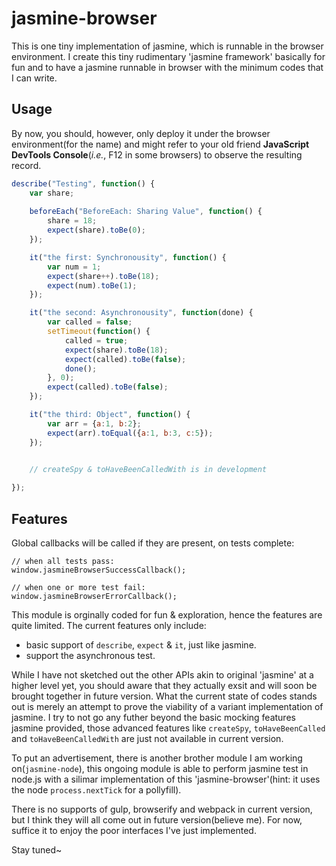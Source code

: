 # jasmine-browser

This is one tiny implementation of jasmine, which is runnable in the browser environment. I create this tiny rudimentary 'jasmine framework' basically for fun and to have a jasmine runnable in browser with the minimum codes that I can write.


## Usage
By now, you should, however, only deploy it under the browser environment(for the name) and might refer to your old friend **JavaScript DevTools Console**(*i.e.*, F12 in some browsers) to observe the resulting record.


```js
describe("Testing", function() {
	var share;
	
	beforeEach("BeforeEach: Sharing Value", function() {
		share = 18;
		expect(share).toBe(0);
	});

	it("the first: Synchronousity", function() {
		var num = 1;
		expect(share++).toBe(18);
		expect(num).toBe(1);
	});

	it("the second: Asynchronousity", function(done) {
		var called = false;
		setTimeout(function() {
			called = true;
			expect(share).toBe(18);
			expect(called).toBe(false);
			done();
		}, 0);
		expect(called).toBe(false);
	});

	it("the third: Object", function() {
		var arr = {a:1, b:2};
		expect(arr).toEqual({a:1, b:3, c:5});
	});
	

	// createSpy & toHaveBeenCalledWith is in development

});
```


## Features
Global callbacks will be called if they are present, on tests complete:

```
// when all tests pass:
window.jasmineBrowserSuccessCallback();

// when one or more test fail:
window.jasmineBrowserErrorCallback();
```

This module is orginally coded for fun & exploration, hence the features are quite limited. The current features only include: 

- basic support of `describe`, `expect` & `it`, just like jasmine. 
- support the asynchronous test.


While I have not sketched out the other APIs akin to original 'jasmine' at a higher level yet, you should aware that they actually exsit and will soon be brought together in future version. What the current state of codes stands out is merely an attempt to prove the viability of a variant implementation of jasmine. I try to not go any futher beyond the basic mocking features jasmine provided, those advanced features like `createSpy`, `toHaveBeenCalled` and `toHaveBeenCalledWith` are just not available in current version. 

To put an advertisement, there is another brother module I am working on(`jasmine-node`), this ongoing module is able to perform jasmine test in node.js with a silimar implementation of this 'jasmine-browser'(hint: it uses the node `process.nextTick` for a pollyfill). 

There is no supports of gulp, browserify and webpack in current version, but I think they will all come out in future version(believe me). For now, suffice it to enjoy the poor interfaces I've just implemented. 

Stay tuned~

